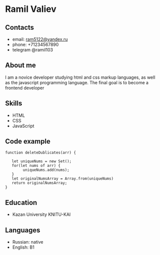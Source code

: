 # Ramil Valiev #
 ## Contacts
 - email: ram5122@yandex.ru
 - phone: +71234567890
 - telegram @ramil103
 ## About me 
 I am a novice developer studying html and css markup languages, as well as the javascript programming language. The final goal is to become a frontend developer
 ## Skills
 - HTML
 - CSS
 - JavaScript
 ## Code example
 ``` 
 function deleteDublicates(arr) {
 
    let uniqueNums = new Set();
    for(let nums of arr) {
         uniqueNums.add(nums);
    }
    let originalNumsArray = Array.from(uniqueNums)
    return originalNumsArray;
}
```
## Education
- Kazan University KNITU-KAI
## Languages 
- Russian: native
- English: B1